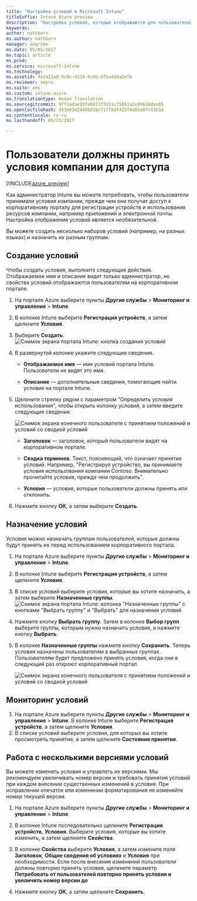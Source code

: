 ```yaml
---
title: "Настройка условий в Microsoft Intune"
titleSuffix: Intune Azure preview
description: "Настройка условий, которые отображаются для пользователей на корпоративном портале в Intune. "
keywords: 
author: nathbarn
ms.author: nathbarn
manager: angrobe
ms.date: 05/05/2017
ms.topic: article
ms.prod: 
ms.service: microsoft-intune
ms.technology: 
ms.assetid: 4a3a11a8-9c0c-4334-8c6b-6fea4d0a2efb
ms.reviewer: amyro
ms.suite: ems
ms.custom: intune-azure
ms.translationtype: Human Translation
ms.sourcegitcommit: 9ff1adae93fe6873f5551cf58b1a2e89638dee85
ms.openlocfilehash: d53e91e24988d1bc71ff8df425f0d82e0fc43b58
ms.contentlocale: ru-ru
ms.lasthandoff: 05/23/2017

---
```


# <a name="ensure-users-accept-company-terms-for-access"></a>Пользователи должны принять условия компании для доступа

[!INCLUDE[azure_preview](./includes/azure_preview.md)]

Как администратор Intune вы можете потребовать, чтобы пользователи принимали условия компании, прежде чем они получат доступ к корпоративному порталу для регистрации устройств и использования ресурсов компании, например приложений и электронной почты. Настройка отображения условий является необязательной.

Вы можете создать несколько наборов условий (например, на разных языках) и назначить их разным группам.

## <a name="create-terms-and-conditions"></a>Создание условий
Чтобы создать условия, выполните следующие действия. Отображаемое имя и описание видит только администратор, но свойства условий отображаются пользователям на корпоративном портале.

1. На портале Azure выберите пункты **Другие службы** > **Мониторинг и управление** > **Intune**.

2. В колонке Intune выберите **Регистрация устройств**, а затем щелкните **Условия**.

3. Выберите **Создать**.
![Снимок экрана портала Intune: кнопка создания условий](media/terms-create-terms.png)

4. В развернутой колонке укажите следующие сведения.

   - **Отображаемое имя** — имя условий портала Intune. Пользователи не видят это имя.

   - **Описание** — дополнительные сведения, помогающие найти условия на портале Intune.

5. Щелкните стрелку рядом с параметром "Определить условия использования", чтобы открыть колонку условий, а затем введите следующие сведения:

   ![Снимок экрана конечного пользователя с принятием положений и условий со сводкой условий](./media/terms-summary-create.png)

   - **Заголовок** — заголовок, который пользователи видят на корпоративном портале.

   - **Сводка терминов**. Текст, поясняющий, что означает принятие условий. Например, "Регистрируя устройство, вы принимаете условия использования компании Contoso. Внимательно прочитайте условия, прежде чем продолжить".

   - **Условия** — условия, которые пользователи должны принять или отклонить.

6. Нажмите кнопку **ОК**, а затем выберите **Создать**.

## <a name="assign-terms-and-conditions"></a>Назначение условий

Условия можно назначать группам пользователей, которые должны будут принять их перед использованием корпоративного портала.

1. На портале Azure выберите пункты **Другие службы** > **Мониторинг и управление** > **Intune**.

2. В колонке Intune выберите **Регистрация устройств**, а затем щелкните **Условия**.

3. В списке условий выберите условия, которые вы хотите назначить, а затем выберите **Назначенные группы**.
![Снимок экрана портала Intune: колонка "Назначенные группы" с кнопками "Выбрать группу" и "Выбрать" для назначения условий](media/terms-assign-groups.png)

4. Нажмите кнопку **Выбрать группу**. Затем в колонке **Выбор групп** выберите группы, которым нужно назначить условия, и нажмите кнопку **Выбрать**.

5. В колонке **Назначенные группы** нажмите кнопку **Сохранить**.  Теперь условия назначены пользователям в выбранных группах. Пользователям будет предложено принять условия, когда они в следующий раз откроют корпоративный портал.

   ![Снимок экрана конечного пользователя с принятием положений и условий со сводкой условий](./media/terms-summary-accept.png)

## <a name="monitor-a-terms-and-conditions"></a>Мониторинг условий

1. На портале Azure выберите пункты **Другие службы** > **Мониторинг и управление** > **Intune**. В колонке Intune выберите **Регистрация устройств**, а затем щелкните **Условия**.
2. В списке условий выберите условия, для которых вы хотите просмотреть принятие, а затем щелкните **Состояния принятия**.

## <a name="work-with-multiple-versions-of-terms-and-conditions"></a>Работа с несколькими версиями условий
Вы можете изменять условия и управлять их версиями. Мы рекомендуем увеличивать номер версии и требовать принятия условий при каждом внесении существенных изменений в условия. При исправлении опечаток или изменении форматирования не изменяйте номер текущей версии.

1. На портале Azure выберите пункты **Другие службы** > **Мониторинг и управление** > **Intune**.

2. В колонке Intune последовательно щелкните **Регистрация устройств**, **Условия**. Выберите условия, которые вы хотите изменить, а затем щелкните **Свойства**.

4. В колонке **Свойства** выберите **Условия**, а затем измените поля **Заголовок**, **Общие сведения об условиях** и **Условия** при необходимости. Если после внесения изменений пользователи должны повторно принять условия, щелкните параметр **Потребовать от пользователей повторно принять условия и увеличить номер версии до** 

4.  Нажмите кнопку **ОК**, а затем щелкните **Сохранить**.

